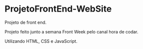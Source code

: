 # ProjetoFrontEnd-WebSite
 Projeto de front end.

Projeto feito junto a semana Front Week pelo canal hora de codar.

Utilizando HTML, CSS e JavaScript.
